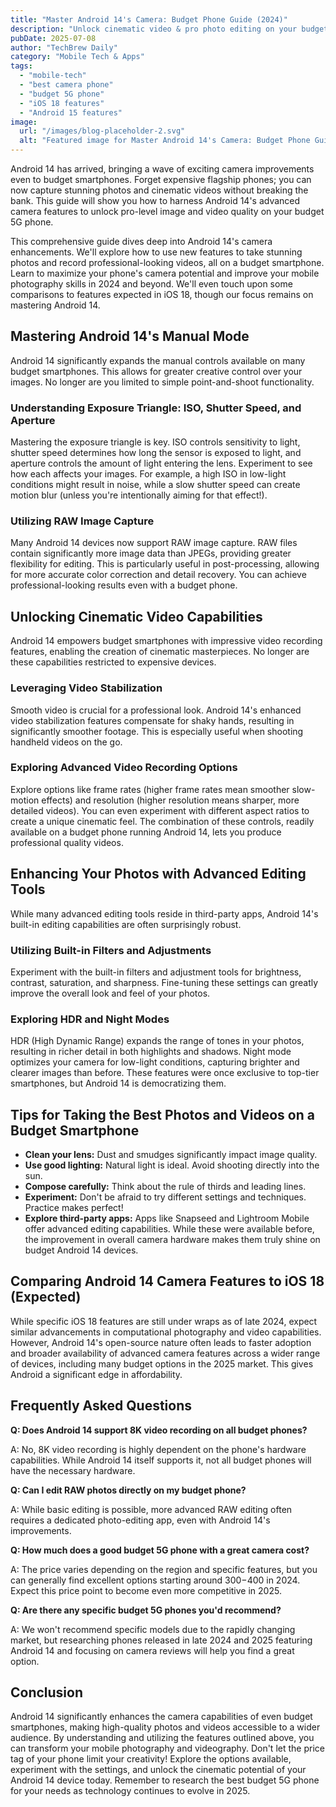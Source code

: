 ```yaml
---
title: "Master Android 14's Camera: Budget Phone Guide (2024)"
description: "Unlock cinematic video & pro photo editing on your budget 5G phone with Android 14's advanced camera features! Learn how to get the best camera phone experience in 2024. Read now!"
pubDate: 2025-07-08
author: "TechBrew Daily"
category: "Mobile Tech & Apps"
tags:
  - "mobile-tech"
  - "best camera phone"
  - "budget 5G phone"
  - "iOS 18 features"
  - "Android 15 features"
image:
  url: "/images/blog-placeholder-2.svg"
  alt: "Featured image for Master Android 14's Camera: Budget Phone Guide (2024)"
---
```


Android 14 has arrived, bringing a wave of exciting camera improvements even to budget smartphones.  Forget expensive flagship phones; you can now capture stunning photos and cinematic videos without breaking the bank. This guide will show you how to harness Android 14's advanced camera features to unlock pro-level image and video quality on your budget 5G phone.

This comprehensive guide dives deep into Android 14's camera enhancements.  We'll explore how to use new features to take stunning photos and record professional-looking videos, all on a budget smartphone.  Learn to maximize your phone's camera potential and improve your mobile photography skills in 2024 and beyond. We'll even touch upon some comparisons to features expected in iOS 18, though our focus remains on mastering Android 14.

## Mastering Android 14's Manual Mode

Android 14 significantly expands the manual controls available on many budget smartphones.  This allows for greater creative control over your images. No longer are you limited to simple point-and-shoot functionality.

### Understanding Exposure Triangle: ISO, Shutter Speed, and Aperture

Mastering the exposure triangle is key.  ISO controls sensitivity to light, shutter speed determines how long the sensor is exposed to light, and aperture controls the amount of light entering the lens.  Experiment to see how each affects your images.  For example, a high ISO in low-light conditions might result in noise, while a slow shutter speed can create motion blur (unless you're intentionally aiming for that effect!).

### Utilizing RAW Image Capture

Many Android 14 devices now support RAW image capture. RAW files contain significantly more image data than JPEGs, providing greater flexibility for editing. This is particularly useful in post-processing, allowing for more accurate color correction and detail recovery. You can achieve professional-looking results even with a budget phone.


##  Unlocking Cinematic Video Capabilities

Android 14 empowers budget smartphones with impressive video recording features, enabling the creation of cinematic masterpieces.  No longer are these capabilities restricted to expensive devices.

### Leveraging Video Stabilization

Smooth video is crucial for a professional look. Android 14's enhanced video stabilization features compensate for shaky hands, resulting in significantly smoother footage. This is especially useful when shooting handheld videos on the go.

### Exploring Advanced Video Recording Options

Explore options like frame rates (higher frame rates mean smoother slow-motion effects) and resolution (higher resolution means sharper, more detailed videos). You can even experiment with different aspect ratios to create a unique cinematic feel.  The combination of these controls, readily available on a budget phone running Android 14, lets you produce professional quality videos.

## Enhancing Your Photos with Advanced Editing Tools

While many advanced editing tools reside in third-party apps, Android 14's built-in editing capabilities are often surprisingly robust.


###  Utilizing Built-in Filters and Adjustments

Experiment with the built-in filters and adjustment tools for brightness, contrast, saturation, and sharpness. Fine-tuning these settings can greatly improve the overall look and feel of your photos.

###  Exploring HDR and Night Modes

HDR (High Dynamic Range) expands the range of tones in your photos, resulting in richer detail in both highlights and shadows.  Night mode optimizes your camera for low-light conditions, capturing brighter and clearer images than before.  These features were once exclusive to top-tier smartphones, but Android 14 is democratizing them.


##  Tips for Taking the Best Photos and Videos on a Budget Smartphone


*   **Clean your lens:**  Dust and smudges significantly impact image quality.
*   **Use good lighting:**  Natural light is ideal. Avoid shooting directly into the sun.
*   **Compose carefully:**  Think about the rule of thirds and leading lines.
*   **Experiment:** Don't be afraid to try different settings and techniques. Practice makes perfect!
*   **Explore third-party apps:** Apps like Snapseed and Lightroom Mobile offer advanced editing capabilities.  While these were available before, the improvement in overall camera hardware makes them truly shine on budget Android 14 devices.


##  Comparing Android 14 Camera Features to iOS 18 (Expected)

While specific iOS 18 features are still under wraps as of late 2024,  expect similar advancements in computational photography and video capabilities.  However, Android 14's open-source nature often leads to faster adoption and broader availability of advanced camera features across a wider range of devices, including many budget options in the 2025 market.  This gives Android a significant edge in affordability.


## Frequently Asked Questions

**Q: Does Android 14 support 8K video recording on all budget phones?**

A: No, 8K video recording is highly dependent on the phone's hardware capabilities.  While Android 14 itself supports it, not all budget phones will have the necessary hardware.

**Q: Can I edit RAW photos directly on my budget phone?**

A:  While basic editing is possible, more advanced RAW editing often requires a dedicated photo-editing app, even with Android 14's improvements.

**Q:  How much does a good budget 5G phone with a great camera cost?**

A: The price varies depending on the region and specific features, but you can generally find excellent options starting around $300-$400 in 2024. Expect this price point to become even more competitive in 2025.


**Q:  Are there any specific budget 5G phones you'd recommend?**

A:  We won't recommend specific models due to the rapidly changing market, but researching phones released in late 2024 and 2025 featuring Android 14 and focusing on camera reviews will help you find a great option.


## Conclusion

Android 14 significantly enhances the camera capabilities of even budget smartphones, making high-quality photos and videos accessible to a wider audience. By understanding and utilizing the features outlined above, you can transform your mobile photography and videography.  Don't let the price tag of your phone limit your creativity!  Explore the options available, experiment with the settings, and unlock the cinematic potential of your Android 14 device today. Remember to research the best budget 5G phone for your needs as technology continues to evolve in 2025.